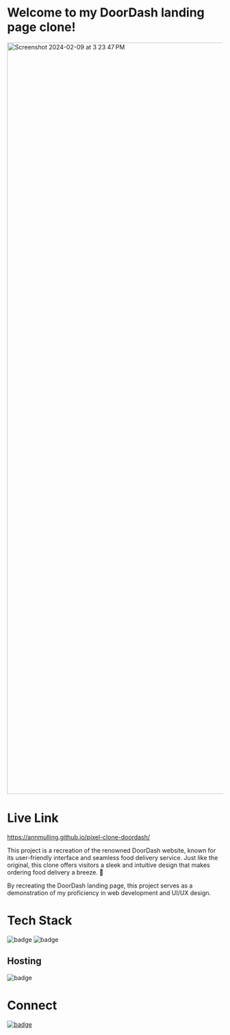 # Welcome to my DoorDash landing page clone! 

<img width="1753" alt="Screenshot 2024-02-09 at 3 23 47 PM" src="https://github.com/AnnMulling/Pixel-Clone-DoorDash/assets/105256768/88d2b149-6379-4087-a9f3-593129610ad1">

# Live Link
https://annmulling.github.io/pixel-clone-doordash/


<div>
  <p> This project is a recreation of the renowned DoorDash website, known for its user-friendly interface and seamless food delivery service. 
    Just like the original, this clone offers visitors a sleek and intuitive design that makes ordering food delivery a breeze. 🛵 </p>

  <p>By recreating the DoorDash landing page, this project serves as a demonstration of my proficiency in web development and UI/UX design.</p>
</div>

# Tech Stack
<div>
   <img src="https://img.shields.io/badge/css3-%231572B6.svg?style=for-the-badge&logo=css3&logoColor=white" alt="badge"/>
   <img src="https://img.shields.io/badge/html5-%23E34F26.svg?style=for-the-badge&logo=html5&logoColor=white" alt="badge"/>
</div>

## Hosting
<div>
  <img src="https://img.shields.io/badge/Render-%46E3B7.svg?style=for-the-badge&logo=render&logoColor=white" alt="badge"/>
</div>

# Connect  
<a href="https://www.linkedin.com/in/primpraow-m-653708227/">
  <img src="https://img.shields.io/badge/linkedin-%230077B5.svg?style=for-the-badge&logo=linkedin&logoColor=white" alt="badge"/>
</a>
